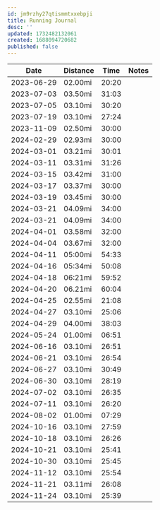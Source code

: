 ```yaml
---
id: jm9rzhy27qtismmtxxebpji
title: Running Journal
desc: ''
updated: 1732482132061
created: 1688094720682
published: false
---
```


|Date|Distance|Time|Notes|
|-|-|-|-|
| 2023-06-29 | 02.00mi | 20:20 ||
| 2023-07-03 | 03.50mi | 31:03 ||
| 2023-07-05 | 03.10mi | 30:20 ||
| 2023-07-19 | 03.10mi | 27:24 ||
| 2023-11-09 | 02.50mi | 30:00 ||
| 2024-02-29 | 02.93mi | 30:00 ||
| 2024-03-01 | 03.21mi | 30:01 ||
| 2024-03-11 | 03.31mi | 31:26 ||
| 2024-03-15 | 03.42mi | 31:00 ||
| 2024-03-17 | 03.37mi | 30:00 ||
| 2024-03-19 | 03.45mi | 30:00 ||
| 2024-03-21 | 04.09mi | 34:00 ||
| 2024-03-21 | 04.09mi | 34:00 ||
| 2024-04-01 | 03.58mi | 32:00 ||
| 2024-04-04 | 03.67mi | 32:00 ||
| 2024-04-11 | 05:00mi | 54:33 ||
| 2024-04-16 | 05:34mi | 50:08 ||
| 2024-04-18 | 06:21mi | 59:52 ||
| 2024-04-20 | 06.21mi | 60:04 ||
| 2024-04-25 | 02.55mi | 21:08 ||
| 2024-04-27 | 03.10mi | 25:06 ||
| 2024-04-29 | 04.00mi | 38:03 ||
| 2024-05-24 | 01.00mi | 06:51 ||
| 2024-06-16 | 03.10mi | 26:51 ||
| 2024-06-21 | 03.10mi | 26:54 ||
| 2024-06-27 | 03.10mi | 30:49 ||
| 2024-06-30 | 03.10mi | 28:19 ||
| 2024-07-02 | 03.10mi | 26:35 ||
| 2024-07-11 | 03.10mi | 26:20 ||
| 2024-08-02 | 01.00mi | 07:29 ||
| 2024-10-16 | 03.10mi | 27:59 ||
| 2024-10-18 | 03.10mi | 26:26 ||
| 2024-10-21 | 03.10mi | 25:41 ||
| 2024-10-30 | 03.10mi | 25:45 ||
| 2024-11-12 | 03.10mi | 25:54 ||
| 2024-11-21 | 03.11mi | 26:08 ||
| 2024-11-24 | 03.10mi | 25:39 ||
